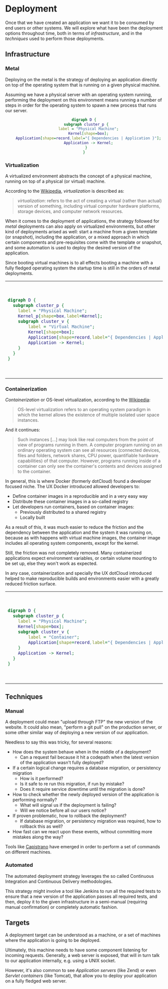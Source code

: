 # Deployment

Once that we have created an application we want it to be consumed by
end users or other systems. We will explore what have been the
deployment options throughout time, both in terms of *infrastructure*,
and in the *techniques* used to perform those deployments.

## Infrastructure

### Metal

Deploying on the metal is the strategy of deploying an application
directly on top of the operating system that is running on a given
physical machine.

Assuming we have a physical server with an operating system running,
performing the deployment on this environment means running a number
of steps in order for the operating system to spawn a new process that
runs our server.

<center>

```dot process
digraph D {
  subgraph cluster_p {
    label = "Physical Machine";
    Kernel[shape=box];
    Application[shape=record,label="{ Dependencies | Application }"];
    Application -> Kernel;
  }
}
```

</center>

### Virtualization

A virtualized environment abstracts the concept of a physical machine,
running on top of a physical (or virtual) machine.

According to the
[Wikipedia](https://en.wikipedia.org/wiki/Virtualization),
*virtualization* is described as:

> *virtualization*: refers to the act of creating a virtual (rather than
> actual) version of something, including virtual computer hardware
> platforms, storage devices, and computer network resources.

When it comes to the deployment of applications, the strategy followed
for *metal* deployments can also apply on virtualized environments,
but other kind of deployments arised as well: start a machine from a
given template (or snapshot), including the application, or a mixed
approach in which certain components and pre-requisites come with the
template or snapshot, and some automation is used to deploy the
desired version of the application.

Since booting virtual machines is to all effects booting a machine
with a fully fledged operating system the startup time is still in the
orders of metal deployments.

<table>
<tr>
<td>

```dot process
digraph D {
  subgraph cluster_p {
    label = "Physical Machine";
    Kernel_p[shape=box,label=Kernel];
    subgraph cluster_v {
        label = "Virtual Machine";
        Kernel[shape=box];
        Application[shape=record,label="{ Dependencies | Application }"];
        Application -> Kernel;
    }
  }
}
```

</td>
<td>

```dot process
digraph D {
  subgraph cluster_p {
    label = "Physical Machine";
    Kernel_p[shape=box,label=Kernel];
    subgraph cluster_v {
        label = "Virtual Machine";
        Kernel_v[shape=box,label=Kernel];
        subgraph cluster_v2 {
            label = "Virtual Machine";
            Kernel[shape=box];
            Application[shape=record,label="{ Dependencies | Application }"];
            Application -> Kernel;
        }
    }
  }
}
```

</td>
</tr>
</table>

### Containerization

*Containerization* or OS-level virtualization, according to the
[Wikipedia](https://en.wikipedia.org/wiki/OS-level_virtualization):

> OS-level virtualization refers to an operating system paradigm in
> which the kernel allows the existence of multiple isolated user
> space instances.

And it continues:

> Such instances [...] may look like real computers from the point of
> view of programs running in them. A computer program running on an
> ordinary operating system can see all resources (connected devices,
> files and folders, network shares, CPU power, quantifiable hardware
> capabilities) of that computer. However, programs running inside of
> a container can only see the container's contents and devices
> assigned to the container.

In general, this is where Docker (formerly dotCloud) found a developer
focused niche. The UX Docker introduced allowed developers to:

* Define container images in a reproducible and in a very easy way
* Distribute these container images in a so-called registry
* Let developers run containers, based on container images:
  * Previously distributed to a shared registry
  * Locally built

As a result of this, it was much easier to reduce the friction and the
dependency between the application and the system it was running on,
because as with happens with virtual machine images, the container
image includes all operating system components, except for the kernel.

Still, the friction was not completely removed. Many containerized
applications expect environment variables, or certain volume mounting
to be set up, else they won't work as expected.

In any case, containerization and specially the UX dotCloud introduced
helped to make reproducible builds and environments easier with a greatly
reduced friction surface.

<table>
<tr>
<td>

```dot process
digraph D {
  subgraph cluster_p {
    label = "Physical Machine";
    Kernel[shape=box];
    subgraph cluster_v {
        label = "Container";
        Application[shape=record,label="{ Dependencies | Application }"];
    }
    Application -> Kernel;
  }
}
```

</td>
<td>

```dot process
digraph D {
  subgraph cluster_p {
    label = "Physical Machine";
    Kernel_p[shape=box,label=Kernel];
    subgraph cluster_v {
        label = "Virtual Machine";
        Kernel[shape=box];
        subgraph cluster_v2 {
            label = "Container";
            Application[shape=record,label="{ Dependencies | Application }"];
        }
        Application -> Kernel;
    }
  }
}
```

</td>
</tr>
</table>

## Techniques

### Manual

A deployment could mean "upload through FTP" the new version of the
website. It could also mean, "perform a git pull" on the production
server, or some other similar way of deploying a new version of our
application.

Needless to say this was tricky, for several reasons:

* How does the system behave when in the middle of a deployment?
  * Can a request fail because it hit a codepath when the latest
    version of the application wasn't fully deployed?
* If a certain logical change requires a database migration, or
  persistency migration
  * How is it performed?
  * Is it safe to re run this migration, if run by mistake?
  * Does it require service downtime until the migration is done?
* How to check whether the newly deployed version of the application
  is performing normally?
  * What will signal us if the deployment is failing?
  * Will we notice before all our users notice?
* If proven problematic, how to rollback the deployment?
  * If database migration, or persistency migration was required, how
    to rollback this as well?
* How fast can we react upon these events, without committing more
  mistakes along the way?

Tools like [Capistrano](https://capistranorb.com/) have emerged in
order to perform a set of commands on different machines.

### Automated

The automated deployment strategy leverages the so called Continuous
Integration and Continuous Delivery methodologies.

This strategy might involve a tool like Jenkins to run all the
required tests to ensure that a new version of the application passes
all required tests, and then, deploy it to the given infrastructure in
a semi-manual (requiring manual confirmation) or completely automatic fashion.

## Targets

A deployment target can be understood as a machine, or a set of
machines where the application is going to be deployed.

Ultimately, this machine needs to have some component listening for
incoming requests. Generally, a web server is exposed, that will in
turn talk to our application internally, e.g. using a UNIX socket.

However, it's also common to see *Application servers* (like Zend) or
even *Servlet containers* (like Tomcat), that allow you to deploy your
application on a fully fledged web server.
